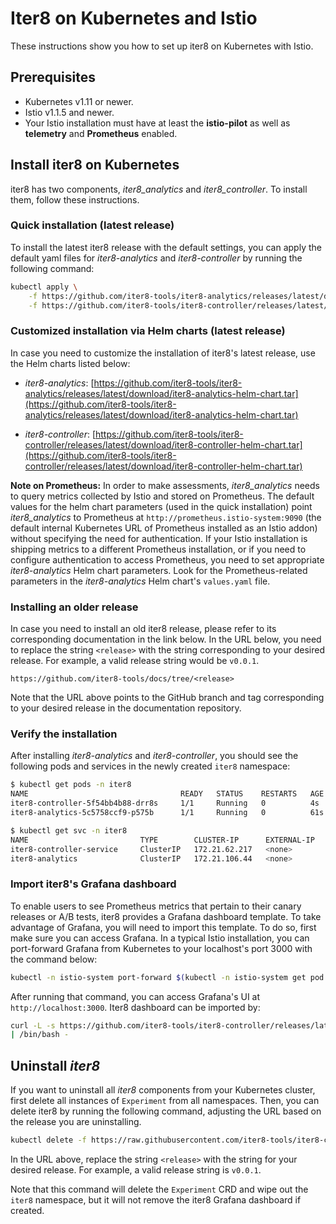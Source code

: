 # Iter8 on Kubernetes and Istio

These instructions show you how to set up iter8 on Kubernetes with Istio.

## Prerequisites

* Kubernetes v1.11 or newer.
* Istio v1.1.5 and newer.
* Your Istio installation must have at least the **istio-pilot** as well as **telemetry** and **Prometheus** enabled.

## Install iter8 on Kubernetes

iter8 has two components, _iter8_analytics_ and _iter8_controller_. To install them, follow these instructions.

### Quick installation (latest release)

To install the latest iter8 release with the default settings, you can apply the default yaml files for _iter8-analytics_ and _iter8-controller_ by running the following command:

```bash
kubectl apply \
    -f https://github.com/iter8-tools/iter8-analytics/releases/latest/download/iter8-analytics.yaml \
    -f https://github.com/iter8-tools/iter8-controller/releases/latest/download/iter8-controller.yaml
```

### Customized installation via Helm charts (latest release)

In case you need to customize the installation of iter8's latest release, use the Helm charts listed below:

* _iter8-analytics_: [https://github.com/iter8-tools/iter8-analytics/releases/latest/download/iter8-analytics-helm-chart.tar](https://github.com/iter8-tools/iter8-analytics/releases/latest/download/iter8-analytics-helm-chart.tar)

* _iter8-controller_: [https://github.com/iter8-tools/iter8-controller/releases/latest/download/iter8-controller-helm-chart.tar](https://github.com/iter8-tools/iter8-controller/releases/latest/download/iter8-controller-helm-chart.tar)

**Note on Prometheus:** In order to make assessments, _iter8_analytics_ needs to query metrics collected by Istio and stored on Prometheus. The default values for the helm chart parameters (used in the quick installation) point _iter8_analytics_ to Prometheus at `http://prometheus.istio-system:9090` (the default internal Kubernetes URL of Prometheus installed as an Istio addon) without specifying the need for authentication. If your Istio installation is shipping metrics to a different Prometheus installation, or if you need to configure authentication to access Prometheus, you need to set appropriate _iter8-analytics_ Helm chart parameters. Look for the Prometheus-related parameters in the _iter8-analytics_ Helm chart's `values.yaml` file.

### Installing an older release

In case you need to install an old iter8 release, please refer to its corresponding documentation in the link below. In the URL below, you need to replace the string `<release>` with the string corresponding to your desired release. For example, a valid release string would be `v0.0.1`.

```
https://github.com/iter8-tools/docs/tree/<release>
```

Note that the URL above points to the GitHub branch and tag corresponding to your desired release in the documentation repository.

### Verify the installation

After installing _iter8-analytics_ and _iter8-controller_, you should see the following pods and services in the newly created `iter8` namespace:

```bash
$ kubectl get pods -n iter8
NAME                                  READY   STATUS    RESTARTS   AGE
iter8-controller-5f54bb4b88-drr8s     1/1     Running   0          4s
iter8-analytics-5c5758ccf9-p575b      1/1     Running   0          61s
```

```bash
$ kubectl get svc -n iter8
NAME                         TYPE        CLUSTER-IP      EXTERNAL-IP   PORT(S)   AGE
iter8-controller-service     ClusterIP   172.21.62.217   <none>        443/TCP   20s
iter8-analytics              ClusterIP   172.21.106.44   <none>        80/TCP    76s
```

### Import iter8's Grafana dashboard

To enable users to see Prometheus metrics that pertain to their canary releases or A/B tests, iter8 provides a Grafana dashboard template. To take advantage of Grafana, you will need to import this template. To do so, first make sure you can access Grafana. In a typical Istio installation, you can port-forward Grafana from Kubernetes to your localhost's port 3000 with the command below:

```bash
kubectl -n istio-system port-forward $(kubectl -n istio-system get pod -l app=grafana -o jsonpath='{.items[0].metadata.name}') 3000:3000
```

After running that command, you can access Grafana's UI at `http://localhost:3000`. Iter8 dashboard can be imported by:

```bash
curl -L -s https://github.com/iter8-tools/iter8-controller/releases/latest/download/grafana_install_dashboard.sh \
| /bin/bash -
```

## Uninstall _iter8_

If you want to uninstall all _iter8_ components from your Kubernetes cluster, first delete all instances of `Experiment` from all namespaces. Then, you can delete iter8 by running the following command, adjusting the URL based on the release you are uninstalling.

```bash
kubectl delete -f https://raw.githubusercontent.com/iter8-tools/iter8-controller/<release>/install/iter8-controller.yaml
```

In the URL above, replace the string `<release>` with the string for your desired release. For example, a valid release string is `v0.0.1`.

Note that this command will delete the `Experiment` CRD and wipe out the `iter8` namespace, but it will not remove the iter8 Grafana dashboard if created.

